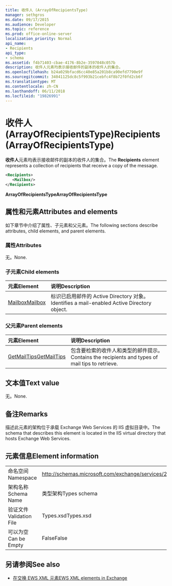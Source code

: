 ```yaml
---
title: 收件人 (ArrayOfRecipientsType)
manager: sethgros
ms.date: 09/17/2015
ms.audience: Developer
ms.topic: reference
ms.prod: office-online-server
localization_priority: Normal
api_name:
- Recipients
api_type:
- schema
ms.assetid: f4b71403-cbae-4176-8b2e-3597048c057b
description: 收件人元素均表示接收邮件的副本的收件人的集合。
ms.openlocfilehash: b24a029bfacd6cc40e85a201b8ca90efd7790e9f
ms.sourcegitcommit: 34041125dc8c5f993b21cebfc4f8b72f0fd2cb6f
ms.translationtype: MT
ms.contentlocale: zh-CN
ms.lasthandoff: 06/11/2018
ms.locfileid: "19826991"
---
```

# <a name="recipients-arrayofrecipientstype"></a><span data-ttu-id="54f67-103">收件人 (ArrayOfRecipientsType)</span><span class="sxs-lookup"><span data-stu-id="54f67-103">Recipients (ArrayOfRecipientsType)</span></span>

<span data-ttu-id="54f67-104">**收件人**元素均表示接收邮件的副本的收件人的集合。</span><span class="sxs-lookup"><span data-stu-id="54f67-104">The **Recipients** element represents a collection of recipients that receive a copy of the message.</span></span> 
  
```XML
<Recipients>
   <Mailbox/>
</Recipients>
```

 <span data-ttu-id="54f67-105">**ArrayOfRecipientsType**</span><span class="sxs-lookup"><span data-stu-id="54f67-105">**ArrayOfRecipientsType**</span></span>
## <a name="attributes-and-elements"></a><span data-ttu-id="54f67-106">属性和元素</span><span class="sxs-lookup"><span data-stu-id="54f67-106">Attributes and elements</span></span>

<span data-ttu-id="54f67-107">如下章节中介绍了属性、子元素和父元素。</span><span class="sxs-lookup"><span data-stu-id="54f67-107">The following sections describe attributes, child elements, and parent elements.</span></span>
  
### <a name="attributes"></a><span data-ttu-id="54f67-108">属性</span><span class="sxs-lookup"><span data-stu-id="54f67-108">Attributes</span></span>

<span data-ttu-id="54f67-109">无。</span><span class="sxs-lookup"><span data-stu-id="54f67-109">None.</span></span>
  
### <a name="child-elements"></a><span data-ttu-id="54f67-110">子元素</span><span class="sxs-lookup"><span data-stu-id="54f67-110">Child elements</span></span>

|<span data-ttu-id="54f67-111">**元素**</span><span class="sxs-lookup"><span data-stu-id="54f67-111">**Element**</span></span>|<span data-ttu-id="54f67-112">**说明**</span><span class="sxs-lookup"><span data-stu-id="54f67-112">**Description**</span></span>|
|:-----|:-----|
|[<span data-ttu-id="54f67-113">Mailbox</span><span class="sxs-lookup"><span data-stu-id="54f67-113">Mailbox</span></span>](mailbox.md) <br/> |<span data-ttu-id="54f67-114">标识已启用邮件的 Active Directory 对象。</span><span class="sxs-lookup"><span data-stu-id="54f67-114">Identifies a mail-enabled Active Directory object.</span></span>  <br/> |
   
### <a name="parent-elements"></a><span data-ttu-id="54f67-115">父元素</span><span class="sxs-lookup"><span data-stu-id="54f67-115">Parent elements</span></span>

|<span data-ttu-id="54f67-116">**元素**</span><span class="sxs-lookup"><span data-stu-id="54f67-116">**Element**</span></span>|<span data-ttu-id="54f67-117">**说明**</span><span class="sxs-lookup"><span data-stu-id="54f67-117">**Description**</span></span>|
|:-----|:-----|
|[<span data-ttu-id="54f67-118">GetMailTips</span><span class="sxs-lookup"><span data-stu-id="54f67-118">GetMailTips</span></span>](getmailtips.md) <br/> |<span data-ttu-id="54f67-119">包含要检索的收件人和类型的邮件提示。</span><span class="sxs-lookup"><span data-stu-id="54f67-119">Contains the recipients and types of mail tips to retrieve.</span></span>  <br/> |
   
## <a name="text-value"></a><span data-ttu-id="54f67-120">文本值</span><span class="sxs-lookup"><span data-stu-id="54f67-120">Text value</span></span>

<span data-ttu-id="54f67-121">无。</span><span class="sxs-lookup"><span data-stu-id="54f67-121">None.</span></span>
  
## <a name="remarks"></a><span data-ttu-id="54f67-122">备注</span><span class="sxs-lookup"><span data-stu-id="54f67-122">Remarks</span></span>

<span data-ttu-id="54f67-123">描述此元素的架构位于承载 Exchange Web Services 的 IIS 虚拟目录中。</span><span class="sxs-lookup"><span data-stu-id="54f67-123">The schema that describes this element is located in the IIS virtual directory that hosts Exchange Web Services.</span></span>
  
## <a name="element-information"></a><span data-ttu-id="54f67-124">元素信息</span><span class="sxs-lookup"><span data-stu-id="54f67-124">Element information</span></span>

|||
|:-----|:-----|
|<span data-ttu-id="54f67-125">命名空间</span><span class="sxs-lookup"><span data-stu-id="54f67-125">Namespace</span></span>  <br/> |http://schemas.microsoft.com/exchange/services/2006/types  <br/> |
|<span data-ttu-id="54f67-126">架构名称</span><span class="sxs-lookup"><span data-stu-id="54f67-126">Schema Name</span></span>  <br/> |<span data-ttu-id="54f67-127">类型架构</span><span class="sxs-lookup"><span data-stu-id="54f67-127">Types schema</span></span>  <br/> |
|<span data-ttu-id="54f67-128">验证文件</span><span class="sxs-lookup"><span data-stu-id="54f67-128">Validation File</span></span>  <br/> |<span data-ttu-id="54f67-129">Types.xsd</span><span class="sxs-lookup"><span data-stu-id="54f67-129">Types.xsd</span></span>  <br/> |
|<span data-ttu-id="54f67-130">可以为空</span><span class="sxs-lookup"><span data-stu-id="54f67-130">Can be Empty</span></span>  <br/> |<span data-ttu-id="54f67-131">False</span><span class="sxs-lookup"><span data-stu-id="54f67-131">False</span></span>  <br/> |
   
## <a name="see-also"></a><span data-ttu-id="54f67-132">另请参阅</span><span class="sxs-lookup"><span data-stu-id="54f67-132">See also</span></span>



- [<span data-ttu-id="54f67-133">在交换 EWS XML 元素</span><span class="sxs-lookup"><span data-stu-id="54f67-133">EWS XML elements in Exchange</span></span>](ews-xml-elements-in-exchange.md)

